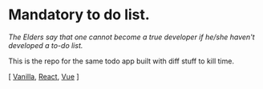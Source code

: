 # Mandatory to do list.

_The Elders say that one cannot become a true developer if he/she haven't developed a to-do list._

This is the repo for the same todo app built with diff stuff to kill time.

[ [Vanilla](https://dist-3b6ep5vcs.now.sh/), [React](https://build-b3f2ncpot.now.sh/), [Vue](https://dist-lw0xggib2.now.sh/) ]
